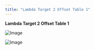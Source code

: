 ```yaml
---
title: "Lambda Target 2 Offset Table 1"
---
```


**Lambda Target 2 Offset Table 1**


![Image](</lib/AAAA99.jpg>)


![Image](</lib/AAAA100.jpg>)
